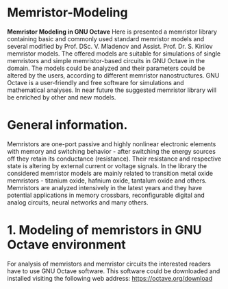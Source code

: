 # Memristor-Modeling
**Memristor Modeling in GNU Octave**
Here is presented a memristor library containing basic and commonly used standard memristor models and several modified by Prof. DSc. V. Mladenov and Assist. Prof. Dr. S. Kirilov memristor models. 
The offered models are suitable for simulations of single memristors and simple memristor-based circuits in GNU Octave in the domain. The models could be analyzed and their parameters could be altered by the users, according to different memristor nanostructures. GNU Octave is a user-friendly and free software for simulations and mathematical analyses.
In near future the suggested memristor library will be enriched by other and new models. 
# General information. 
Memristors are one-port passive and highly nonlinear electronic elements with memory and switching behavior - after switching the energy sources off they retain its conductance (resistance). Their resistance and respective state is altering by external current or voltage signals. In the library the considered memristor models are mainly related to transition metal oxide memristors - titanium oxide, hafnium oxide, tantalum oxide and others. Memristors are analyzed intensively in the latest years and they have potential applications in memory crossbars, reconfigurable digital and analog circuits, neural networks and many others.
# 1. Modeling of memristors in GNU Octave environment
For analysis of memristors and memristor circuits the interested readers have to use GNU Octave software. This software could be downloaded and installed visiting the following web address: https://octave.org/download 
